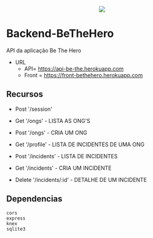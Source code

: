 <p align="center">
  <img src="https://front-bethehero.herokuapp.com/static/media/logo.7eea718b.svg">
</p>

# Backend-BeTheHero
API da aplicação Be The Hero
- URL
  - API= https://api-be-the.herokuapp.com
  - Front = https://front-bethehero.herokuapp.com
## Recursos
- Post '/session'

- Get '/ongs' - LISTA AS ONG'S
- Post '/ongs' - CRIA UM ONG

- Get '/profile' - LISTA DE INCIDENTES DE UMA ONG

- Post '/incidents' - LISTA DE INCIDENTES
- Get '/incidents' - CRIA UM INCIDENTE
- Delete '/incidents/:id' - DETALHE DE UM INCIDENTE

## Dependencias

    cors
    express
    knex
    sqlite3
